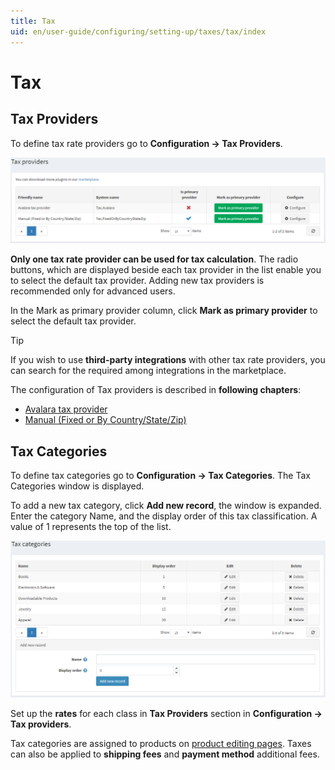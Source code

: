 ```yaml
---
title: Tax
uid: en/user-guide/configuring/setting-up/taxes/tax/index
---
```

# Tax

## Tax Providers

To define tax rate providers go to **Configuration → Tax Providers**.

![Tax Providers](_static/index/tax-providers.png)

**Only one tax rate provider can be used for tax calculation**. The radio buttons, which are displayed beside each tax provider in the list enable you to select the default tax provider. Adding new tax providers is recommended only for advanced users.

In the Mark as primary provider column, click **Mark as primary provider** to select the default tax provider.

> [!TIP]
> If you wish to use **third-party integrations** with other tax rate providers, you can search for the required among integrations in the marketplace.

The configuration of Tax providers is described in **following chapters**:

* [Avalara tax provider](xref:en/user-guide/configuring/setting-up/taxes/tax/methods/avalara)
* [Manual (Fixed or By Country/State/Zip)](xref:en/user-guide/configuring/setting-up/taxes/tax/methods/manual)

## Tax Categories

To define tax categories go to **Configuration → Tax Categories**. The Tax Categories window is displayed.

To add a new tax category, click **Add new record**, the window is expanded. Enter the category Name, and the display order of this tax classification. A value of 1 represents the top of the list.

![Tax Categories](_static/index/tax-categories.png)

Set up the **rates** for each class in **Tax Providers** section in **Configuration → Tax providers**.

Tax categories are assigned to products on [product editing pages](xref:en/user-guide/running/product-management/products/adding-products/index). Taxes can also be applied to **shipping fees** and **payment method** additional fees.
